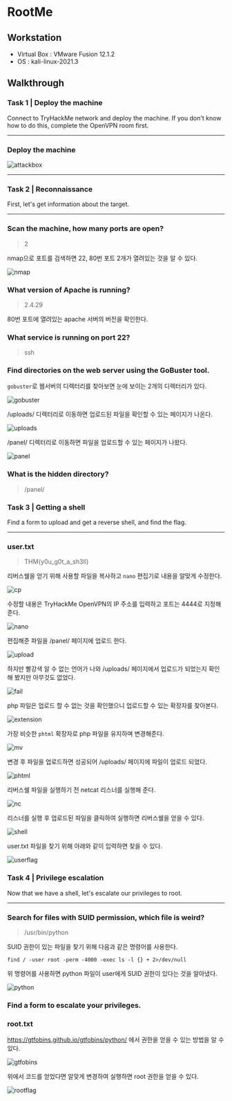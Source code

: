 # RootMe

## Workstation
- Virtual Box : VMware Fusion 12.1.2
- OS : kali-linux-2021.3

## Walkthrough
### Task 1 | Deploy the machine
Connect to TryHackMe network and deploy the machine. If you don't know how to do this, complete the OpenVPN room first.

***

### Deploy the machine
![attackbox]()

***

### Task 2 | Reconnaissance
First, let's get information about the target.

***

### Scan the machine, how many ports are open?

> 2

nmap으로 포트를 검색하면 22, 80번 포트 2개가 열려있는 것을 알 수 있다.

![nmap]()

### What version of Apache is running?

> 2.4.29

80번 포트에 열려있는 apache 서버의 버전을 확인한다.

### What service is running on port 22?

> ssh

### Find directories on the web server using the GoBuster tool.

`gobuster`로 웹서버의 디렉터리를 찾아보면 눈에 보이는 2개의 디렉터리가 있다.<br>

![gobuster]()

/uploads/ 디렉터리로 이동하면 업로드된 파일을 확인할 수 있는 페이지가 나온다.

![uploads]()

/panel/ 디렉터리로 이동하면 파일을 업로드할 수 있는 페이지가 나왔다.

![panel]()

### What is the hidden directory?

> /panel/

### Task 3 | Getting a shell
Find a form to upload and get a reverse shell, and find the flag.

***

### user.txt

> THM{y0u_g0t_a_sh3ll}

리버스쉘을 얻기 위해 사용할 파일을 복사하고 `nano` 편집기로 내용을 알맞게 수정한다.

![cp]()

수정할 내용은 TryHackMe OpenVPN의 IP 주소를 입력하고 포트는 4444로 지정해준다.

![nano]()

편집해준 파일을 /panel/ 페이지에 업로드 한다.

![upload]()

하지만 빨강색 알 수 없는 언어가 나와 /uploads/ 페이지에서 업로드가 되었는지 확인해 봤지만 아무것도 없었다.

![fail]()

php 파일은 업로드 할 수 없는 것을 확인했으니 업로드할 수 있는 확장자를 찾아본다.

![extension]()

가장 비슷한 `phtml` 확장자로 php 파일을 유지하며 변경해준다.

![mv]()

변경 후 파일을 업로드하면 성공되어 /uploads/ 페이지에 파일이 업로드 되었다.

![phtml]()

리버스쉘 파일을 실행하기 전 netcat 리스너를 실행해 준다.

![nc]()

리스너를 실행 후 업로드된 파일을 클릭하여 실행하면 리버스쉘을 얻을 수 있다.

![shell]()

user.txt 파일을 찾기 위해 아래와 같이 입력하면 찾을 수 있다.

![userflag]()

### Task 4 | Privilege escalation
Now that we have a shell, let's escalate our privileges to root.

***

### Search for files with SUID permission, which file is weird?

> /usr/bin/python

SUID 권한이 있는 파일을 찾기 위해 다음과 같은 명령어를 사용한다.

`find / -user root -perm -4000 -exec ls -l {} + 2>/dev/null`

위 명령어를 사용하면 python 파일이 user에게 SUID 권한이 있다는 것을 알아냈다.

![python]()

### Find a form to escalate your privileges.

### root.txt

>

https://gtfobins.github.io/gtfobins/python/ 에서 권한을 얻을 수 있는 방법을 알 수 있다.

![gtfobins]()

위에서 코드를 얻었다면 알맞게 변경하여 실행하면 root 권한을 얻을 수 있다.

![rootflag]()

